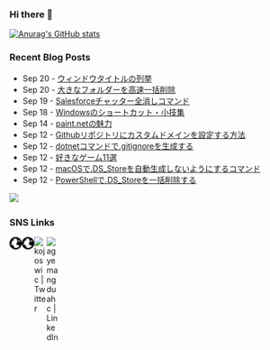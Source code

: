 ### Hi there 👋

[![Anurag's GitHub stats](https://github-readme-stats.vercel.app/api?username=kenjinote)](https://github.com/anuraghazra/github-readme-stats)


### Recent Blog Posts
<!-- feed start -->
- Sep 20 - [ウィンドウタイトルの列挙](https://kenji.blog/posts/%E3%82%A6%E3%82%A3%E3%83%B3%E3%83%89%E3%82%A6%E3%82%BF%E3%82%A4%E3%83%88%E3%83%AB%E3%81%AE%E5%88%97%E6%8C%99/)
- Sep 20 - [大きなフォルダーを高速一括削除](https://kenji.blog/posts/%E5%A4%A7%E3%81%8D%E3%81%AA%E3%83%95%E3%82%A9%E3%83%AB%E3%83%80%E3%83%BC%E3%82%92%E9%AB%98%E9%80%9F%E4%B8%80%E6%8B%AC%E5%89%8A%E9%99%A4/)
- Sep 19 - [Salesforceチャッター全消しコマンド](https://kenji.blog/posts/salesforce%E3%83%81%E3%83%A3%E3%83%83%E3%82%BF%E3%83%BC%E5%85%A8%E6%B6%88%E3%81%97%E3%82%B3%E3%83%9E%E3%83%B3%E3%83%89/)
- Sep 18 - [Windowsのショートカット・小技集](https://kenji.blog/posts/windows%E3%81%AE%E3%82%B7%E3%83%A7%E3%83%BC%E3%83%88%E3%82%AB%E3%83%83%E3%83%88%E5%B0%8F%E6%8A%80%E9%9B%86/)
- Sep 14 - [paint.netの魅力](https://kenji.blog/posts/paint.net%E3%81%AE%E9%AD%85%E5%8A%9B/)
- Sep 12 - [Githubリポジトリにカスタムドメインを設定する方法](https://kenji.blog/posts/github%E3%83%AA%E3%83%9D%E3%82%B8%E3%83%88%E3%83%AA%E3%81%AB%E3%82%AB%E3%82%B9%E3%82%BF%E3%83%A0%E3%83%89%E3%83%A1%E3%82%A4%E3%83%B3%E3%82%92%E8%A8%AD%E5%AE%9A%E3%81%99%E3%82%8B%E6%96%B9%E6%B3%95/)
- Sep 12 - [dotnetコマンドで.gitignoreを生成する](https://kenji.blog/posts/dotnet%E3%82%B3%E3%83%9E%E3%83%B3%E3%83%89%E3%81%A7.gitignore%E3%82%92%E7%94%9F%E6%88%90%E3%81%99%E3%82%8B/)
- Sep 12 - [好きなゲーム11選](https://kenji.blog/posts/%E5%A5%BD%E3%81%8D%E3%81%AA%E3%82%B2%E3%83%BC%E3%83%A011%E9%81%B8/)
- Sep 12 - [macOSで.DS_Storeを自動生成しないようにするコマンド](https://kenji.blog/posts/macos%E3%81%A7.ds_store%E3%82%92%E8%87%AA%E5%8B%95%E7%94%9F%E6%88%90%E3%81%97%E3%81%AA%E3%81%84%E3%82%88%E3%81%86%E3%81%AB%E3%81%99%E3%82%8B%E3%82%B3%E3%83%9E%E3%83%B3%E3%83%89/)
- Sep 12 - [PowerShellで.DS_Storeを一括削除する](https://kenji.blog/posts/powershell%E3%81%A7.ds_store%E3%82%92%E4%B8%80%E6%8B%AC%E5%89%8A%E9%99%A4%E3%81%99%E3%82%8B/)
<!-- feed end -->

<!-- GitHub Profile Views Counter -->
![](https://komarev.com/ghpvc/?username=kenjinote)

<!-- SNS Links -->
### SNS Links
[<img align="left" alt="codewithkojo.com" width="22px" src="https://raw.githubusercontent.com/iconic/open-iconic/master/svg/globe.svg" />][website1]
[<img align="left" alt="codewithkojo.com" width="22px" src="https://raw.githubusercontent.com/iconic/open-iconic/master/svg/globe.svg" />][website2]
[<img align="left" alt="kojoswic | Twitter" width="22px" src="https://cdn.jsdelivr.net/npm/simple-icons@v3/icons/twitter.svg" />][twitter]
[<img align="left" alt="agyemangduahc | LinkedIn" width="22px" src="https://cdn.jsdelivr.net/npm/simple-icons@v3/icons/linkedin.svg" />][linkedin]

[website1]: https://hack.jp
[website2]: https://kenji.blog
[twitter]: https://twitter.com/kenjinote
[linkedin]: https://www.linkedin.com/in/kenjinote/

<!--
**kenjinote/kenjinote** is a ✨ _special_ ✨ repository because its `README.md` (this file) appears on your GitHub profile.

Here are some ideas to get you started:

- 🔭 I’m currently working on ...
- 🌱 I’m currently learning ...
- 👯 I’m looking to collaborate on ...
- 🤔 I’m looking for help with ...
- 💬 Ask me about ...
- 📫 How to reach me: ...
- 😄 Pronouns: ...
- ⚡ Fun fact: ...
-->
